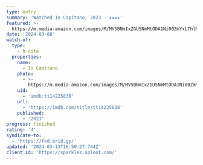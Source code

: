 ```yaml
---
type: entry
summary: 'Watched Io Capitano, 2023 - ★★★★'
featured: >-
  https://m.media-amazon.com/images/M/MV5BNmIxZGU5NmMtODA1Ni00ZmYxLThlMTUtMDJkOTczYTJiMTJlXkEyXkFqcGdeQXVyMTYzMDUzNjEw._V1_SX300.jpg
date: '2024-03-08'
watch-of:
  type:
    - h-cite
  properties:
    name:
      - Io Capitano
    photo:
      - >-
        https://m.media-amazon.com/images/M/MV5BNmIxZGU5NmMtODA1Ni00ZmYxLThlMTUtMDJkOTczYTJiMTJlXkEyXkFqcGdeQXVyMTYzMDUzNjEw._V1_SX300.jpg
    uid:
      - 'imdb:tt14225838'
    url:
      - 'https://imdb.com/title/tt14225838'
    published:
      - '2023'
progress: finished
rating: '4'
syndicate-to:
  - 'https://fed.brid.gy/'
updated: '2024-03-13T16:50:27.744Z'
client_id: 'https://sparkles.sploot.com/'
---
```



